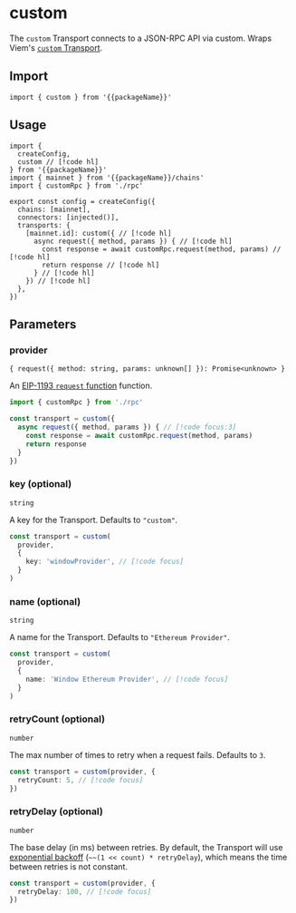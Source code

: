 <!-- <script setup>
const packageName = 'wagmi'
</script> -->

# custom

The `custom` Transport connects to a JSON-RPC API via custom. Wraps Viem's [`custom` Transport](https://viem.sh/docs/clients/transports/custom.html).

## Import

```ts-vue
import { custom } from '{{packageName}}'
```

## Usage

```ts-vue
import { 
  createConfig, 
  custom // [!code hl]
} from '{{packageName}}'
import { mainnet } from '{{packageName}}/chains'
import { customRpc } from './rpc'

export const config = createConfig({
  chains: [mainnet],
  connectors: [injected()],
  transports: {
    [mainnet.id]: custom({ // [!code hl]
      async request({ method, params }) { // [!code hl]
        const response = await customRpc.request(method, params) // [!code hl]
        return response // [!code hl]
      } // [!code hl]
    }) // [!code hl]
  },
})
```

## Parameters

### provider

`{ request({ method: string, params: unknown[] }): Promise<unknown> }`

An [EIP-1193 `request` function](https://eips.ethereum.org/EIPS/eip-1193#request) function.

```ts
import { customRpc } from './rpc'

const transport = custom({
  async request({ method, params }) { // [!code focus:3]
    const response = await customRpc.request(method, params)
    return response
  }
})
```

### key (optional)

`string`

A key for the Transport. Defaults to `"custom"`.

```ts
const transport = custom(
  provider,
  { 
    key: 'windowProvider', // [!code focus]
  }
)
```

### name (optional)

`string`

A name for the Transport. Defaults to `"Ethereum Provider"`.

```ts
const transport = custom(
  provider,
  { 
    name: 'Window Ethereum Provider', // [!code focus]
  }
)
```

### retryCount (optional)

`number`

The max number of times to retry when a request fails. Defaults to `3`.

```ts
const transport = custom(provider, {
  retryCount: 5, // [!code focus]
})
```

### retryDelay (optional)

`number`

The base delay (in ms) between retries. By default, the Transport will use [exponential backoff](https://en.wikipedia.org/wiki/Exponential_backoff) (`~~(1 << count) * retryDelay`), which means the time between retries is not constant.

```ts
const transport = custom(provider, {
  retryDelay: 100, // [!code focus]
})
```